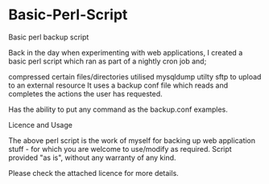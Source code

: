 # Basic-Perl-Script
Basic perl backup script

Back in the day when experimenting with web applications, I created a basic perl script which ran as part of a nightly cron job and;

compressed certain files/directories
utilised mysqldump utilty
sftp to upload to an external resource
It uses a backup conf file which reads and completes the actions the user has requested.

Has the ability to put any command as the backup.conf examples.

Licence and Usage

The above perl script is the work of myself for backing up web application stuff - for which you are welcome to use/modify as required. Script provided "as is", without any warranty of any kind.

Please check the attached licence for more details.
